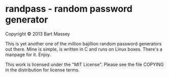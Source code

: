 # randpass - random password generator
Copyright © 2013 Bart Massey

This is yet another one of the million bajillion random
password generators out there. Mine is simple, is written in
C and runs on Linux boxes. There's a manpage for it. Enjoy.

This work is licensed under the "MIT License". Please see
the file COPYING in the distribution for license terms.
